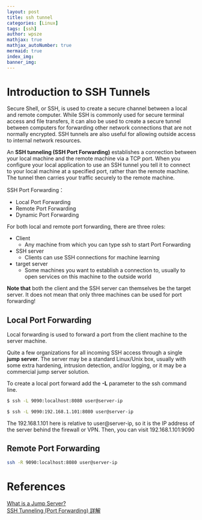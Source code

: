 ```yaml
---
layout: post
title: ssh tunnel
categories: [Linux]
tags: [ssh]
author: wpsze
mathjax: true
mathjax_autoNumber: true
mermaid: true
index_img: 
banner_img: 
---
```


# Introduction to SSH Tunnels

Secure Shell, or SSH, is used to create a secure channel between a local and remote computer. While SSH is commonly used for secure terminal access and file transfers, it can also be used to create a secure tunnel between computers for forwarding other network connections that are not normally encrypted. SSH tunnels are also useful for allowing outside access to internal network resources.

An **SSH tunneling (SSH Port Forwarding)** establishes a connection between your local machine and the remote machine via a TCP port. When you configure your local application to use an SSH tunnel you tell it to connect to your local machine at a specified port, rather than the remote machine. The tunnel then carries your traffic securely to the remote machine.

SSH Port Forwarding：
- Local Port Forwarding
- Remote Port Forwarding
- Dynamic Port Forwarding

For both local and remote port forwarding, there are three roles:

- Client
    - Any machine from which you can type ssh to start Port Forwarding
- SSH server
    - Clients can use SSH connections for machine learning
- target server
    - Some machines you want to establish a connection to, usually to open services on this machine to the outside world

**Note that** both the client and the SSH server can themselves be the target server. It does not mean that only three machines can be used for port forwarding!

## Local Port Forwarding

Local forwarding is used to forward a port from the client machine to the server machine. 

Quite a few organizations for all incoming SSH access through a single **jump server**. The server may be a standard Linux/Unix box, usually with some extra hardening, intrusion detection, and/or logging, or it may be a commercial jump server solution.


To create a local port forward add the **-L** parameter to the ssh command line.

```sh
$ ssh -L 9090:localhost:8080 user@server-ip
```

```sh
$ ssh -L 9090:192.168.1.101:8080 user@server-ip
```
The 192.168.1.101 here is relative to user@server-ip, so it is the IP address of the server behind the firewall or VPN. Then, you can visit 192.168.1.101:9090

## Remote Port Forwarding

```sh
ssh -R 9090:localhost:8080 user@server-ip
```

# References
[What is a Jump Server?](https://www.ssh.com/academy/iam/jump-server)\
[SSH Tunneling (Port Forwarding) 詳解](https://johnliu55.tw/ssh-tunnel.html)